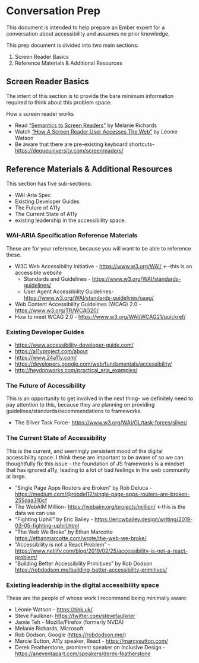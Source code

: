 
# Conversation Prep
This document is intended to help prepare an Ember expert for a conversation about accessibility and assumes no prior knowledge. 

This prep document is divided into two main sections: 

1. Screen Reader Basics
2. Reference Materials & Additional Resources

## Screen Reader Basics 

The intent of this section is to provide the bare minimum information required to think about this problem space. 

How a screen reader works
- Read [“Semantics to Screen Readers”](https://alistapart.com/article/semantics-to-screen-readers) by Melanie Richards
- Watch [“How A Screen Reader User Accesses The Web”](https://www.smashingmagazine.com/2019/02/accessibility-webinar/)  by Léonie Watson 
- Be aware that there are pre-existing keyboard shortcuts- https://dequeuniversity.com/screenreaders/ 

## Reference Materials & Additional Resources

This section has five sub-sections: 

- WAI-Aria Spec
- Existing Developer Guides
- The Future of A11y
- The Current State of A11y
- existing leadership in the accessibility space.

### WAI-ARIA Specification Reference Materials
These are for your reference, because you will want to be able to reference these. 

- W3C Web Accessibility Initiative - https://www.w3.org/WAI/ ←-this is an accessible website
  - Standards and Guidelines - https://www.w3.org/WAI/standards-guidelines/
  - User Agent Accessibility Guidelines- https://www.w3.org/WAI/standards-guidelines/uaag/
- Web Content Accessibility Guidelines (WCAG) 2.0 - https://www.w3.org/TR/WCAG20/
- How to meet WCAG 2.0 - https://www.w3.org/WAI/WCAG21/quickref/

### Existing Developer Guides
- https://www.accessibility-developer-guide.com/
- https://a11yproject.com/about
- https://www.24a11y.com/
- https://developers.google.com/web/fundamentals/accessibility/
- http://heydonworks.com/practical_aria_examples/

### The Future of Accessibility
This is an opportunity to get involved in the next thing- we definitely need to pay attention to this, because they are planning on providing guidelines/standards/recommendations to frameworks. 

- The Silver Task Force- https://www.w3.org/WAI/GL/task-forces/silver/

### The Current State of Accessibility
This is the current, and seemingly persistent mood of the digital accessibility space. I think these are important to be aware of so we can thoughtfully fix this issue - the foundation of JS frameworks is a mindset that has ignored a11y, leading to a lot of bad feelings in the web community at large.  

- “Single Page Apps Routers are Broken” by Rob Deluca - https://medium.com/@robdel12/single-page-apps-routers-are-broken-255daa310cf
- The WebAIM Million- https://webaim.org/projects/million/ ←this is the data we can use
- “Fighting Uphill” by Eric Bailey - https://ericwbailey.design/writing/2019-03-05-fighting-uphill.html
- “The Web We Broke” by Ethan Marcotte https://ethanmarcotte.com/wrote/the-web-we-broke/
- “Accessibility is not a React Problem” - https://www.netlify.com/blog/2019/02/25/accessibility-is-not-a-react-problem/
- “Building Better Accessibility Primitives” by Rob Dodson https://robdodson.me/building-better-accessibility-primitives/

### Existing leadership in the digital accessibility space
These are the people of whose work I recommend being minimally aware:

- Léonie Watson - https://tink.uk/
- Steve Faulkner- https://twitter.com/stevefaulkner
- Jamie Teh - Mozilla/Firefox (formerly NVDA)
- Melanie Richards, Microsoft 
- Rob Dodson, Google (https://robdodson.me/) 
- Marcie Sutton, A11y speaker, React - https://marcysutton.com/
- Derek Featherstone, prominent speaker on Inclusive Design - https://aneventapart.com/speakers/derek-featherstone

